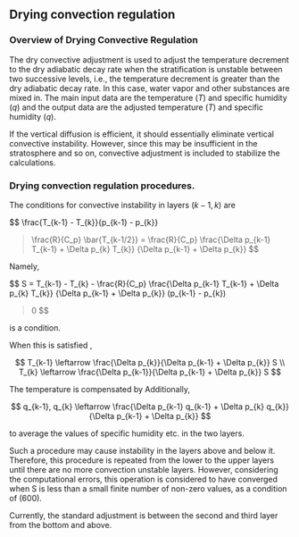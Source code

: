 ## Drying convection regulation

### Overview of Drying Convective Regulation

The dry convective adjustment is used to adjust the temperature decrement to the dry adiabatic decay rate when the stratification is unstable between two successive levels, i.e., the temperature decrement is greater than the dry adiabatic decay rate. In this case, water vapor and other substances are mixed in. The main input data are the temperature ($T$) and specific humidity ($q$) and the output data are the adjusted temperature ($T$) and specific humidity ($q$).

If the vertical diffusion is efficient, it should essentially eliminate vertical convective instability. However, since this may be insufficient in the stratosphere and so on, convective adjustment is included to stabilize the calculations.

### Drying convection regulation procedures.

The conditions for convective instability in layers $(k-1,k)$ are

$$
\frac{T_{k-1} - T_{k}}{p_{k-1} - p_{k}} 
  > \frac{R}{C_p} \bar{T_{k-1/2}}
  = \frac{R}{C_p}
    \frac{\Delta p_{k-1} T_{k-1} + \Delta p_{k} T_{k}}
         {\Delta p_{k-1} + \Delta p_{k}} 
$$


Namely,

$$
 S = T_{k-1} - T_{k}
     - \frac{R}{C_p} 
        \frac{\Delta p_{k-1} T_{k-1} + \Delta p_{k} T_{k}}
         {\Delta p_{k-1} + \Delta p_{k}} 
       (p_{k-1} - p_{k})
   > 0 
$$


is a condition.

When this is satisfied ,

$$
T_{k-1}  \leftarrow  \frac{\Delta p_{k}}{\Delta p_{k-1} + \Delta p_{k}} S \\
T_{k}  \leftarrow  \frac{\Delta p_{k-1}}{\Delta p_{k-1} + \Delta p_{k}} S 
$$



The temperature is compensated by Additionally,

$$
q_{k-1}, q_{k} \leftarrow
     \frac{\Delta p_{k-1} q_{k-1} + \Delta p_{k} q_{k}}
          {\Delta p_{k-1} + \Delta p_{k}} 
$$


to average the values of specific humidity etc. in the two layers.

Such a procedure may cause instability in the layers above and below it. Therefore, this procedure is repeated from the lower to the upper layers until there are no more convection unstable layers. However, considering the computational errors, this operation is considered to have converged when S is less than a small finite number of non-zero values, as a condition of (600).

Currently, the standard adjustment is between the second and third layer from the bottom and above.
